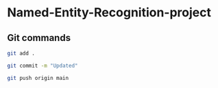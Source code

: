 # Named-Entity-Recognition-project

## Git commands

```bash
git add .

git commit -m "Updated"

git push origin main
```
